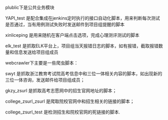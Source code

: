 ﻿plublic下是公共业务模块

YAPI_test 是配合集成在jenkins定时执行的接口自动化脚本，用来判断每次测试是否通过，当有用例测试失败时发送邮件到项目组提醒的脚本

xinliceping 是用来随机在客户端点击选项，完成心理测评测试的脚本

elk_test 是抓取ELK平台上，项目组当天报错日志的脚本，如有报错，截取报错数量和信息发送给项目组成员


webcrawler下主要是一些爬虫脚本：

swyt 是抓取浙江教育考试院高考信息中和三位一体相关内容的脚本，如出现新的三位一体咨询，发送邮件给项目组成员；

gkzy_zsurl 是抓取高考志愿网中的招生官网地址的脚本；

college_zsurl_zsurl 是爬取院校官网中和招生相关的链接的脚本；

college_zsurl_test 是检测招生和院校官网的死链接的脚本.
